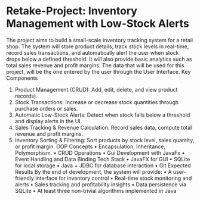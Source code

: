 # Retake-Project: Inventory Management with Low-Stock Alerts

The project aims to build a small-scale inventory tracking system for a retail shop. The system will store product details, track stock levels in real-time, record sales transactions, and automatically alert the user when stock drops below a defined threshold. It will also provide basic analytics such as total sales revenue and profit margins. The data that will be used for this project, will be the one entered by the user through the User Interface.
Key Components
1.	Product Management (CRUD):  Add, edit, delete, and view product records).
2.	Stock Transactions: Increase or decrease stock quantities through purchase orders or sales.
3.	Automatic Low-Stock Alerts: Detect when stock falls below a threshold and display alerts in the UI.
4.	Sales Tracking & Revenue Calculation: Record sales data, compute total revenue and profit margins.
5.	Inventory Sorting & Filtering: Sort products by stock level, sales quantity, or profit margin.
OOP Concepts
•	Encapsulation, Inheritance, Polymorphism.
•	CRUD Operations
•	Gui Development with JavaFx
•	Event Handling and Data Binding
Tech Stack
•	JavaFX for GUI
•	SQLite for local storage
•	Java + JDBC for database interaction
•	Git
Expected Results
By the end of development, the system will provide:
•	A user-friendly interface for inventory control
•	Real-time stock monitoring and alerts
•	Sales tracking and profitability insights
•	Data persistence via SQLite
•	At least three non-trivial algorithms implemented in Java

